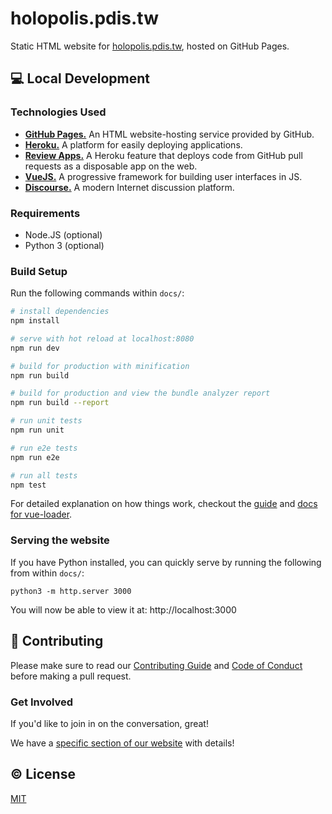 # holopolis.pdis.tw

Static HTML website for [holopolis.pdis.tw](http://holopolis.pdis.tw), hosted
on GitHub Pages.

## :computer: Local Development

### Technologies Used

* [**GitHub Pages.**][gh-pages] An HTML website-hosting service provided by GitHub.
* [**Heroku.**][heroku] A platform for easily deploying applications.
* [**Review Apps.**][review-apps] A Heroku feature that deploys code
  from GitHub pull requests as a disposable app on the web.
* [**VueJS.**][vuejs] A progressive framework for building user
  interfaces in JS.
* [**Discourse.**][discourse] A modern Internet discussion platform.

### Requirements

* Node.JS (optional)
* Python 3 (optional)

### Build Setup

Run the following commands within `docs/`:

```bash
# install dependencies
npm install

# serve with hot reload at localhost:8080
npm run dev

# build for production with minification
npm run build

# build for production and view the bundle analyzer report
npm run build --report

# run unit tests
npm run unit

# run e2e tests
npm run e2e

# run all tests
npm test
```

For detailed explanation on how things work, checkout the [guide](http://vuejs-templates.github.io/webpack/) and [docs for vue-loader](http://vuejs.github.io/vue-loader).

### Serving the website

If you have Python installed, you can quickly serve by running the
following from within `docs/`:

```
python3 -m http.server 3000
```

You will now be able to view it at: http://localhost:3000

## :muscle: Contributing

Please make sure to read our [Contributing Guide](CONTRIBUTING.md) and
[Code of Conduct](CONDUCT.md) before making a pull request.

### Get Involved

If you'd like to join in on the conversation, great!

We have a [specific section of our website][joinus] with details!

## :copyright: License

[MIT](https://opensource.org/licenses/MIT)

<!-- Links -->
   [gh-pages]: https://help.github.com/articles/what-is-github-pages/
   [heroku]: https://www.heroku.com/what
   [review-apps]: https://devcenter.heroku.com/articles/github-integration-review-apps
   [vuejs]: https://vuejs.org/v2/guide/
   [discourse]: https://www.discourse.org/about
   [joinus]: http://holopolis.pdis.tw/joinus.html
